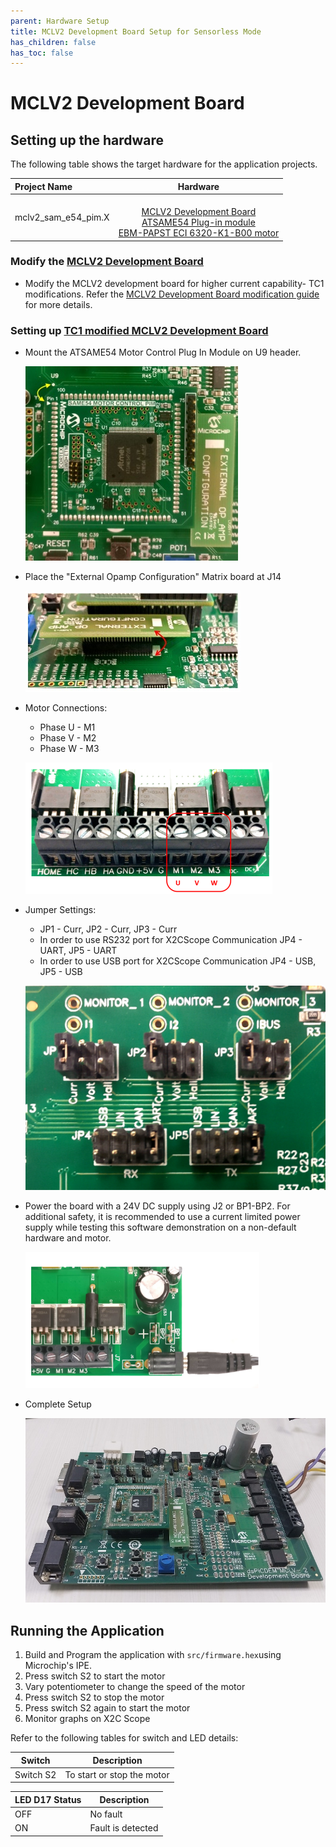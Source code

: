 ```yaml
---
parent: Hardware Setup
title: MCLV2 Development Board Setup for Sensorless Mode
has_children: false
has_toc: false
---
```


# MCLV2 Development Board
## Setting up the hardware

The following table shows the target hardware for the application projects.

| Project Name| Hardware |
|:---------|:---------:|
| mclv2_sam_e54_pim.X |<br>[MCLV2 Development Board](https://www.microchip.com/DevelopmentTools/ProductDetails/DM330021-2)<br>[ATSAME54 Plug-in module](https://www.microchip.com/DevelopmentTools/ProductDetails/PartNO/MA320207)<br>[EBM-PAPST ECI 6320-K1-B00 motor](https://ebmpapst.se/sv/dat/media_manager/news/696/news-files/Ext_38717.pdf) |

### Modify the [MCLV2 Development Board](https://www.microchip.com/DevelopmentTools/ProductDetails/DM330021-2)
- Modify the MCLV2 development board for higher current capability- TC1 modifications. Refer the [MCLV2 Development Board modification guide](http://ww1.microchip.com/downloads/en/DeviceDoc/motorBench-mclv2-modifications-guidelines.2.285.pdf) for more details.
  

### Setting up [TC1 modified MCLV2 Development Board](https://www.microchip.com/DevelopmentTools/ProductDetails/DM330021-2)

- Mount the ATSAME54 Motor Control Plug In Module on U9 header. 

    ![PIM Install](images/mclv2/same54_mclv2_pim.jpg)

- Place the "External Opamp Configuration" Matrix board at J14

    ![External OPAMP](images/mclv2/same54_mclv2_ext_opamp.jpg)

- Motor Connections: 
    - Phase U - M1 
    - Phase V - M2 
    - Phase W - M3

    ![Motor Connections](images/mclv2/pll_same70_mclv2_motor_connection.png)

- Jumper Settings: 
    - JP1 - Curr, JP2 - Curr, JP3 - Curr 
    - In order to use RS232 port for X2CScope Communication JP4 - UART, JP5 - UART 
    - In order to use USB port for X2CScope Communication JP4 - USB, JP5 - USB

    ![jumper Settings](images/mclv2/pll_same70_mclv2_jumper_settings.png)


- Power the board with a 24V DC supply using J2 or BP1-BP2. For additional safety, it is recommended to use a current limited power supply while testing this software demonstration on a non-default hardware and motor. 

    ![jumper Settings](images/mclv2/pll_same70_power_mclv2.png)

- Complete Setup

    ![Setup](images/mclv2/tc1_board.jpg)

## Running the Application

1. Build and Program the application with ````src/firmware.hex````using Microchip's IPE.
2. Press switch S2 to start the motor
3. Vary potentiometer to change the speed of the motor
4. Press switch S2 to stop the motor
5. Press switch S2 again to start the motor
6. Monitor graphs on X2C Scope

Refer to the following tables for switch and LED details:

| Switch | Description |
|------|----------------|
| Switch S2 | To start or stop the motor |


| LED D17 Status | Description |
|------|----------------|
| OFF  | No fault  |
| ON   | Fault is detected  |

